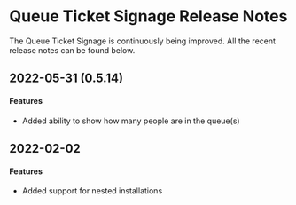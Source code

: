 # Queue Ticket Signage Release Notes
The Queue Ticket Signage is continuously being improved. All the recent release notes can be found below. 

## 2022-05-31 (0.5.14)
#### Features
- Added ability to show how many people are in the queue(s)

## 2022-02-02
#### Features
- Added support for nested installations
